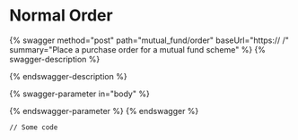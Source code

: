# Normal Order



{% swagger method="post" path="mutual_fund/order" baseUrl="https:// <BASE URL>/" summary="Place a purchase order for a mutual fund scheme" %}
{% swagger-description %}

{% endswagger-description %}

{% swagger-parameter in="body" %}

{% endswagger-parameter %}
{% endswagger %}

```
// Some code
```
